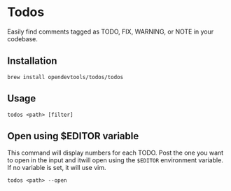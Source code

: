 # Todos

Easily find comments tagged as TODO, FIX, WARNING, or NOTE in your codebase.

## Installation

```
brew install opendevtools/todos/todos
```

## Usage

```
todos <path> [filter]
```

## Open using $EDITOR variable

This command will display numbers for each TODO. Post the one you want to open in the input and itwill open using the `$EDITOR` environment variable. If no variable is set, it will use vim.

```
todos <path> --open
```
